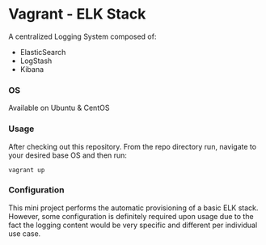 # Vagrant - ELK Stack

A centralized Logging System composed of: 

- ElasticSearch
- LogStash
- Kibana

### OS

Available on Ubuntu & CentOS


### Usage

After checking out this repository. From the repo directory run, navigate to your desired base OS and then run:

```
vagrant up
```

### Configuration

This mini project performs the automatic provisioning of a basic ELK stack. However, some configuration is definitely required upon usage due to the fact the logging content would be very specific and different per individual use case.
